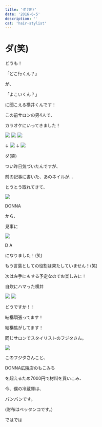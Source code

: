 ```yaml
---
title: 'ダ(笑)'
date: '2016-6-5'
description: ''
cat: 'hair-stylist'
---
```


# ダ(笑)

どうも！




「どこ行くん？」




が、




「よこいくん？」




に聞こえる横井くんです！




この前サロンの男4人で、




カラオケにいってきました！


![](/img/2016-6-5.jpg)
![](/img/2016-6-5_2.jpg)
![](/img/2016-6-5_3.jpg)





 
↓
![](/img/2016-6-5_4.jpg)
↓
![](/img/2016-6-5_5.jpg)




ダ(笑)




つい昨日気づいたんですが、




前の記事に書いた、あのネイルが…




とうとう取れてきて、


![](/img/2016-6-5_6.jpg)


DONNA




から、




見事に




![](/img/2016-6-5_7.jpg)


D A




になりました！(笑)




もう言葉としての役割は果たしていません！(笑)




次は左手にもする予定なのでお楽しみに！




自炊にハマった横井



![](/img/2016-6-5_8.jpg)
![](/img/2016-6-5_9.jpg)

 




どうですか！！




結構頑張ってます！




結構焦がしてます！




同じサロンでスタイリストのフジタさん。





![](/img/2016-6-5_10.jpg)



このフジタさんこと、




DONNA広陵店のもこみち




を超えるため7000円で材料を買いこみ、




今、僕の冷蔵庫は、




パンパンです。




(財布はペッタンコです。)

ではでは